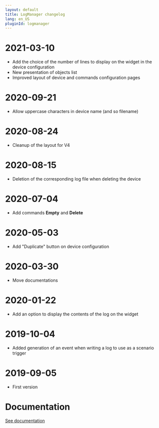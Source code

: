 ```yaml
---
layout: default
title: LogManager changelog
lang: en_US
pluginId: logmanager
---
```


# 2021-03-10

- Add the choice of the number of lines to display on the widget in the device configuration
- New presentation of objects list 
- Improved layout of device and commands configuration pages

# 2020-09-21

- Allow uppercase characters in device name (and so filename)

# 2020-08-24

- Cleanup of the layout for V4

# 2020-08-15

- Deletion of the corresponding log file when deleting the device

# 2020-07-04

- Add commands **Empty** and **Delete**

# 2020-05-03

- Add "Duplicate" button on device configuration

# 2020-03-30

- Move documentations

# 2020-01-22

- Add an option to display the contents of the log on the widget

# 2019-10-04

- Added generation of an event when writing a log to use as a scenario trigger

# 2019-09-05

- First version

# Documentation

[See documentation]({{site.baseurl}}/{{page.pluginId}}/{{page.lang}})
